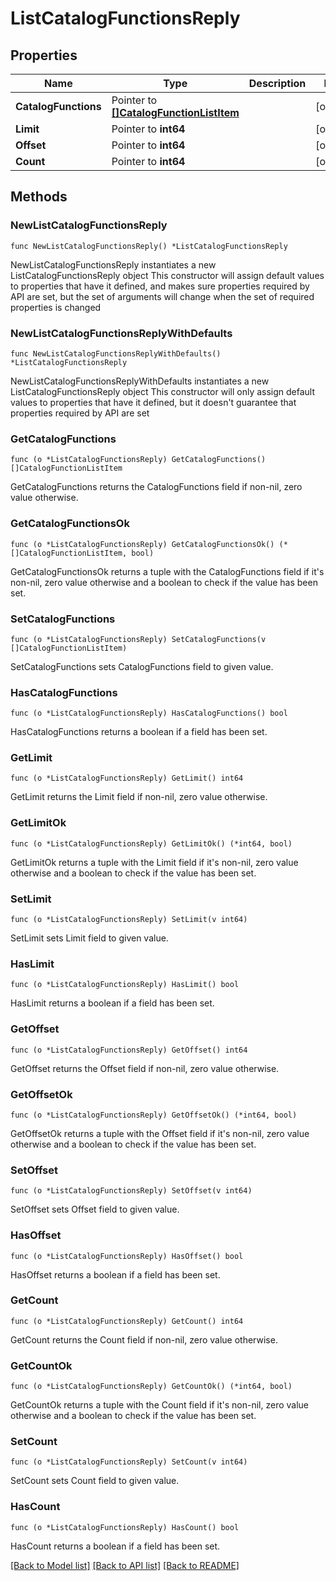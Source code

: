 # ListCatalogFunctionsReply

## Properties

Name | Type | Description | Notes
------------ | ------------- | ------------- | -------------
**CatalogFunctions** | Pointer to [**[]CatalogFunctionListItem**](CatalogFunctionListItem.md) |  | [optional] 
**Limit** | Pointer to **int64** |  | [optional] 
**Offset** | Pointer to **int64** |  | [optional] 
**Count** | Pointer to **int64** |  | [optional] 

## Methods

### NewListCatalogFunctionsReply

`func NewListCatalogFunctionsReply() *ListCatalogFunctionsReply`

NewListCatalogFunctionsReply instantiates a new ListCatalogFunctionsReply object
This constructor will assign default values to properties that have it defined,
and makes sure properties required by API are set, but the set of arguments
will change when the set of required properties is changed

### NewListCatalogFunctionsReplyWithDefaults

`func NewListCatalogFunctionsReplyWithDefaults() *ListCatalogFunctionsReply`

NewListCatalogFunctionsReplyWithDefaults instantiates a new ListCatalogFunctionsReply object
This constructor will only assign default values to properties that have it defined,
but it doesn't guarantee that properties required by API are set

### GetCatalogFunctions

`func (o *ListCatalogFunctionsReply) GetCatalogFunctions() []CatalogFunctionListItem`

GetCatalogFunctions returns the CatalogFunctions field if non-nil, zero value otherwise.

### GetCatalogFunctionsOk

`func (o *ListCatalogFunctionsReply) GetCatalogFunctionsOk() (*[]CatalogFunctionListItem, bool)`

GetCatalogFunctionsOk returns a tuple with the CatalogFunctions field if it's non-nil, zero value otherwise
and a boolean to check if the value has been set.

### SetCatalogFunctions

`func (o *ListCatalogFunctionsReply) SetCatalogFunctions(v []CatalogFunctionListItem)`

SetCatalogFunctions sets CatalogFunctions field to given value.

### HasCatalogFunctions

`func (o *ListCatalogFunctionsReply) HasCatalogFunctions() bool`

HasCatalogFunctions returns a boolean if a field has been set.

### GetLimit

`func (o *ListCatalogFunctionsReply) GetLimit() int64`

GetLimit returns the Limit field if non-nil, zero value otherwise.

### GetLimitOk

`func (o *ListCatalogFunctionsReply) GetLimitOk() (*int64, bool)`

GetLimitOk returns a tuple with the Limit field if it's non-nil, zero value otherwise
and a boolean to check if the value has been set.

### SetLimit

`func (o *ListCatalogFunctionsReply) SetLimit(v int64)`

SetLimit sets Limit field to given value.

### HasLimit

`func (o *ListCatalogFunctionsReply) HasLimit() bool`

HasLimit returns a boolean if a field has been set.

### GetOffset

`func (o *ListCatalogFunctionsReply) GetOffset() int64`

GetOffset returns the Offset field if non-nil, zero value otherwise.

### GetOffsetOk

`func (o *ListCatalogFunctionsReply) GetOffsetOk() (*int64, bool)`

GetOffsetOk returns a tuple with the Offset field if it's non-nil, zero value otherwise
and a boolean to check if the value has been set.

### SetOffset

`func (o *ListCatalogFunctionsReply) SetOffset(v int64)`

SetOffset sets Offset field to given value.

### HasOffset

`func (o *ListCatalogFunctionsReply) HasOffset() bool`

HasOffset returns a boolean if a field has been set.

### GetCount

`func (o *ListCatalogFunctionsReply) GetCount() int64`

GetCount returns the Count field if non-nil, zero value otherwise.

### GetCountOk

`func (o *ListCatalogFunctionsReply) GetCountOk() (*int64, bool)`

GetCountOk returns a tuple with the Count field if it's non-nil, zero value otherwise
and a boolean to check if the value has been set.

### SetCount

`func (o *ListCatalogFunctionsReply) SetCount(v int64)`

SetCount sets Count field to given value.

### HasCount

`func (o *ListCatalogFunctionsReply) HasCount() bool`

HasCount returns a boolean if a field has been set.


[[Back to Model list]](../README.md#documentation-for-models) [[Back to API list]](../README.md#documentation-for-api-endpoints) [[Back to README]](../README.md)


